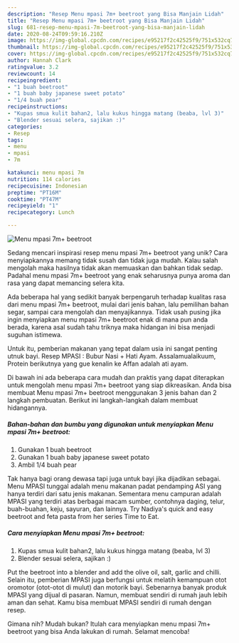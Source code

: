 ```yaml
---
description: "Resep Menu mpasi 7m+ beetroot yang Bisa Manjain Lidah"
title: "Resep Menu mpasi 7m+ beetroot yang Bisa Manjain Lidah"
slug: 681-resep-menu-mpasi-7m-beetroot-yang-bisa-manjain-lidah
date: 2020-08-24T09:59:16.210Z
image: https://img-global.cpcdn.com/recipes/e95217f2c42525f9/751x532cq70/menu-mpasi-7m-beetroot-foto-resep-utama.jpg
thumbnail: https://img-global.cpcdn.com/recipes/e95217f2c42525f9/751x532cq70/menu-mpasi-7m-beetroot-foto-resep-utama.jpg
cover: https://img-global.cpcdn.com/recipes/e95217f2c42525f9/751x532cq70/menu-mpasi-7m-beetroot-foto-resep-utama.jpg
author: Hannah Clark
ratingvalue: 3.2
reviewcount: 14
recipeingredient:
- "1 buah beetroot"
- "1 buah baby japanese sweet potato"
- "1/4 buah pear"
recipeinstructions:
- "Kupas smua kulit bahan2, lalu kukus hingga matang (beaba, lvl 3)"
- "Blender sesuai selera, sajikan :)"
categories:
- Resep
tags:
- menu
- mpasi
- 7m

katakunci: menu mpasi 7m 
nutrition: 114 calories
recipecuisine: Indonesian
preptime: "PT16M"
cooktime: "PT47M"
recipeyield: "1"
recipecategory: Lunch

---
```



![Menu mpasi 7m+ beetroot](https://img-global.cpcdn.com/recipes/e95217f2c42525f9/751x532cq70/menu-mpasi-7m-beetroot-foto-resep-utama.jpg)

Sedang mencari inspirasi resep menu mpasi 7m+ beetroot yang unik? Cara menyiapkannya memang tidak susah dan tidak juga mudah. Kalau salah mengolah maka hasilnya tidak akan memuaskan dan bahkan tidak sedap. Padahal menu mpasi 7m+ beetroot yang enak seharusnya punya aroma dan rasa yang dapat memancing selera kita.

Ada beberapa hal yang sedikit banyak berpengaruh terhadap kualitas rasa dari menu mpasi 7m+ beetroot, mulai dari jenis bahan, lalu pemilihan bahan segar, sampai cara mengolah dan menyajikannya. Tidak usah pusing jika ingin menyiapkan menu mpasi 7m+ beetroot enak di mana pun anda berada, karena asal sudah tahu triknya maka hidangan ini bisa menjadi suguhan istimewa.

Untuk itu, pemberian makanan yang tepat dalam usia ini sangat penting utnuk bayi. Resep MPASI : Bubur Nasi + Hati Ayam. Assalamualaikuum, Protein berikutnya yang gue kenalin ke Affan adalah ati ayam.


Di bawah ini ada beberapa cara mudah dan praktis yang dapat diterapkan untuk mengolah menu mpasi 7m+ beetroot yang siap dikreasikan. Anda bisa membuat Menu mpasi 7m+ beetroot menggunakan 3 jenis bahan dan 2 langkah pembuatan. Berikut ini langkah-langkah dalam membuat hidangannya.

<!--inarticleads1-->

##### Bahan-bahan dan bumbu yang digunakan untuk menyiapkan Menu mpasi 7m+ beetroot:

1. Gunakan 1 buah beetroot
1. Gunakan 1 buah baby japanese sweet potato
1. Ambil 1/4 buah pear


Tak hanya bagi orang dewasa tapi juga untuk bayi jika dijadikan sebagai. Menu MPASI tunggal adalah menu makanan padat pendamping ASI yang hanya terdiri dari satu jenis makanan. Sementara menu campuran adalah MPASI yang terdiri atas berbagai macam sumber, contohnya daging, telur, buah-buahan, keju, sayuran, dan lainnya. Try Nadiya&#39;s quick and easy beetroot and feta pasta from her series Time to Eat. 

<!--inarticleads2-->

##### Cara menyiapkan Menu mpasi 7m+ beetroot:

1. Kupas smua kulit bahan2, lalu kukus hingga matang (beaba, lvl 3)
1. Blender sesuai selera, sajikan :)


Put the beetroot into a blender and add the olive oil, salt, garlic and chilli. Selain itu, pemberian MPASI juga berfungsi untuk melatih kemampuan otot oromotor (otot-otot di mulut) dan motorik bayi. Sebenarnya banyak produk MPASI yang dijual di pasaran. Namun, membuat sendiri di rumah jauh lebih aman dan sehat. Kamu bisa membuat MPASI sendiri di rumah dengan resep. 

Gimana nih? Mudah bukan? Itulah cara menyiapkan menu mpasi 7m+ beetroot yang bisa Anda lakukan di rumah. Selamat mencoba!
